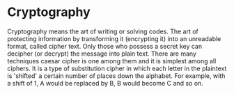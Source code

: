 # Cryptography
Cryptography means the art of writing or solving codes.
The art of protecting information by transforming it (encrypting it) into an unreadable format, called cipher text. Only those who
possess a secret key can decipher (or decrypt) the message into plain text.
There are many techniques caesar cipher is one among them and it is simplest among all ciphers.
It is a type of substitution cipher in which each letter in the plaintext is 'shifted' a certain number of places down the alphabet. 
For example, with a shift of 1, A would be replaced by B, B would become C and so on.
